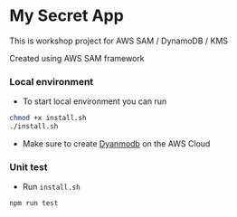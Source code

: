 # My Secret App

This is workshop project for AWS SAM / DynamoDB / KMS

Created using AWS SAM framework

### Local environment
- To start local environment you can run 
```bash
chmod +x install.sh
./install.sh
```

- Make sure to create [Dyanmodb](https://console.aws.amazon.com/dynamodb/) on the AWS Cloud

### Unit test
- Run `install.sh` 
```bash
npm run test
```
